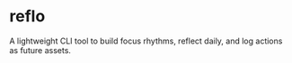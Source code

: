 # reflo
A lightweight CLI tool to build focus rhythms, reflect daily, and log actions as future assets.
